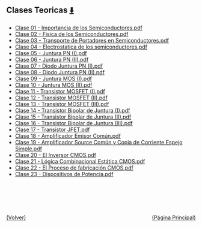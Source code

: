 
<html>
<body>
<h2>Clases Teoricas <a href="https://downgit.github.io/#/home?url=https://github.com/Apuntes-FIUBA/Apuntes-Electronica/tree/main/86 - Electrónica/8603 - Dispositivos Semiconductores/Clases/Clases Teoricas" style="font-size:20px">  ⬇️ </a></h2>
<ul>
    <li><a href="Clase 01 - Importancia de los Semiconductores.pdf">Clase 01 - Importancia de los Semiconductores.pdf</a></li>
    <li><a href="Clase 02 - Fisica de los Semiconductores.pdf">Clase 02 - Fisica de los Semiconductores.pdf</a></li>
    <li><a href="Clase 03 - Transporte de Portadores en Semiconductores.pdf">Clase 03 - Transporte de Portadores en Semiconductores.pdf</a></li>
    <li><a href="Clase 04 - Electrostatica de los semiconductores.pdf">Clase 04 - Electrostatica de los semiconductores.pdf</a></li>
    <li><a href="Clase 05 - Juntura PN (I).pdf">Clase 05 - Juntura PN (I).pdf</a></li>
    <li><a href="Clase 06 - Juntura PN (II).pdf">Clase 06 - Juntura PN (II).pdf</a></li>
    <li><a href="Clase 07 - Diodo Juntura PN (I).pdf">Clase 07 - Diodo Juntura PN (I).pdf</a></li>
    <li><a href="Clase 08 - Diodo Juntura PN (II).pdf">Clase 08 - Diodo Juntura PN (II).pdf</a></li>
    <li><a href="Clase 09 - Juntura MOS (I).pdf">Clase 09 - Juntura MOS (I).pdf</a></li>
    <li><a href="Clase 10 - Juntura MOS (II).pdf">Clase 10 - Juntura MOS (II).pdf</a></li>
    <li><a href="Clase 11 - Transistor MOSFET (I).pdf">Clase 11 - Transistor MOSFET (I).pdf</a></li>
    <li><a href="Clase 12 - Transistor MOSFET (II).pdf">Clase 12 - Transistor MOSFET (II).pdf</a></li>
    <li><a href="Clase 13 - Transistor MOSFET (III).pdf">Clase 13 - Transistor MOSFET (III).pdf</a></li>
    <li><a href="Clase 14 - Transistor Bipolar de Juntura (I).pdf">Clase 14 - Transistor Bipolar de Juntura (I).pdf</a></li>
    <li><a href="Clase 15 - Transistor Bipolar de Juntura (II).pdf">Clase 15 - Transistor Bipolar de Juntura (II).pdf</a></li>
    <li><a href="Clase 16 - Transistor Bipolar de Juntura (III).pdf">Clase 16 - Transistor Bipolar de Juntura (III).pdf</a></li>
    <li><a href="Clase 17 - Transistor JFET.pdf">Clase 17 - Transistor JFET.pdf</a></li>
    <li><a href="Clase 18 - Amplificador Emisor Común.pdf">Clase 18 - Amplificador Emisor Común.pdf</a></li>
    <li><a href="Clase 19 - Amplificador Source Común y Copia de Corriente Espejo Simple.pdf">Clase 19 - Amplificador Source Común y Copia de Corriente Espejo Simple.pdf</a></li>
    <li><a href="Clase 20 - El Inversor CMOS.pdf">Clase 20 - El Inversor CMOS.pdf</a></li>
    <li><a href="Clase 21 - Lógica Combinacional Estática CMOS.pdf">Clase 21 - Lógica Combinacional Estática CMOS.pdf</a></li>
    <li><a href="Clase 22 - El Proceso de fabricación CMOS.pdf">Clase 22 - El Proceso de fabricación CMOS.pdf</a></li>
    <li><a href="Clase 23 - Dispositivos de Potencia.pdf">Clase 23 - Dispositivos de Potencia.pdf</a></li>
</ul>
</body>
</html>















<br><br><br><br><br><a href="../" style="float: left">(Volver)</a> <a href="https://apuntes-fiuba.github.io/Apuntes-Electronica" style="float: right">(Página Principal)</a>
